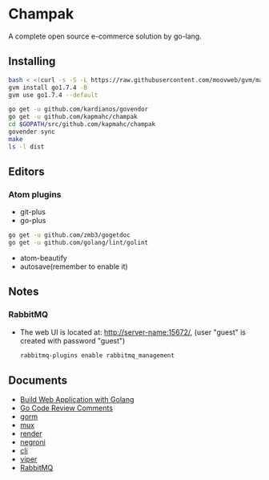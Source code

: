 # Champak

A complete open source e-commerce solution by go-lang.

## Installing

```bash
bash < <(curl -s -S -L https://raw.githubusercontent.com/moovweb/gvm/master/binscripts/gvm-installer)
gvm install go1.7.4 -B
gvm use go1.7.4 --default

go get -u github.com/kardianos/govendor
go get -u github.com/kapmahc/champak
cd $GOPATH/src/github.com/kapmahc/champak
govender sync
make
ls -l dist
```

## Editors

### Atom plugins

- git-plus
- go-plus
```bash
go get -u github.com/zmb3/gogetdoc
go get -u github.com/golang/lint/golint
```
- atom-beautify
- autosave(remember to enable it)

## Notes

### RabbitMQ

- The web UI is located at: <http://server-name:15672/>, (user "guest" is created with password "guest")

  ```bash
  rabbitmq-plugins enable rabbitmq_management
  ```

## Documents
- [Build Web Application with Golang](https://astaxie.gitbooks.io/build-web-application-with-golang/content/en/preface.html)
- [Go Code Review Comments](https://github.com/golang/go/wiki/CodeReviewComments)
- [gorm](http://jinzhu.me/gorm/)
- [mux](https://github.com/gorilla/mux)
- [render](https://github.com/unrolled/render)
- [negroni](https://github.com/urfave/negroni)
- [cli](https://github.com/urfave/cli)
- [viper](https://github.com/spf13/viper)
- [RabbitMQ](https://www.rabbitmq.com/getstarted.html)
